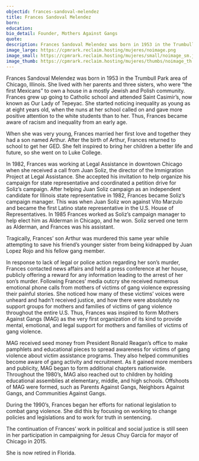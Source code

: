 ```yaml
---
objectid: frances-sandoval-melendez
title: Frances Sandoval Melendez
born:
education:
bio_detail: Founder, Mothers Against Gangs
quote:
description: Frances Sandoval Melendez was born in 1953 in the Trumbull Park area of Chicago, Illinois. She lived with her parents and three sisters, who were “the first Mexicans” to own a house in a mostly Jewish and Polish community. Frances grew up going to Catholic school and attended Saint Casimir’s, now known as Our Lady of Tepeyac. She started noticing inequality as young as at eight years old, when the nuns at her school called on and gave more positive attention to the white students than to her. Thus, Frances became aware of racism and inequality from an early age.
image_large: https://cpmrark.reclaim.hosting/mujeres/noimage.png
image_small: https://cpmrark.reclaim.hosting/mujeres/small/noimage_sm.jpg
image_thumb: https://cpmrark.reclaim.hosting/mujeres/thumbs/noimage_th.jpg
---
```


Frances Sandoval Melendez was born in 1953 in the Trumbull Park area of Chicago, Illinois. She lived with her parents and three sisters, who were “the first Mexicans” to own a house in a mostly Jewish and Polish community. Frances grew up going to Catholic school and attended Saint Casimir’s, now known as Our Lady of Tepeyac. She started noticing inequality as young as at eight years old, when the nuns at her school called on and gave more positive attention to the white students than to her. Thus, Frances became aware of racism and inequality from an early age.

When she was very young, Frances married her first love and together they had a son named Arthur. After the birth of Arthur, Frances returned to school to get her GED. She felt inspired to bring her children a better life and future, so she went on to Luke College.

In 1982, Frances was working at Legal Assistance in downtown Chicago when she received a call from Juan Soliz, the director of the Immigration Project at Legal Assistance. She accepted his invitation to help organize his campaign for state representative and coordinated a petition drive for Soliz’s campaign. After helping Juan Soliz campaign as an independent candidate for Illinois state representative in 1982, Frances became Soliz’s campaign manager. This was when Juan Soliz won against Vito Marzulo and became the first Latino state representative in the U.S. House of Representatives. In 1985 Frances worked as Soliz’s campaign manager to help elect him as Alderman in Chicago, and he won. Soliz served one term as Alderman, and Frances was his assistant.

Tragically, Frances’ son Arthur was murdered this same year while attempting to save his friend’s younger sister from being kidnapped by Juan Lopez Rojo and his fellow gang member.

In response to lack of legal or police action regarding her son’s murder, Frances contacted news affairs and held a press conference at her house, publicly offering a reward for any information leading to the arrest of her son’s murder. Following Frances’ media outcry she received numerous emotional phone calls from mothers of victims of gang violence expressing their painful stories. She noticed how many of these victims’ voices were unheard and hadn’t received justice, and how there were absolutely no support groups for mothers and families of victims of gang violence throughout the entire U.S. Thus, Frances was inspired to form Mothers Against Gangs (MAG) as the very first organization of its kind to provide mental, emotional, and legal support for mothers and families of victims of gang violence.

MAG received seed money from President Ronald Reagan’s office to make pamphlets and educational pieces to spread awareness for victims of gang violence about victim assistance programs. They also helped communities become aware of gang activity and recruitment. As it gained more members and publicity, MAG began to form additional chapters nationwide. Throughout the 1980’s, MAG also reached out to children by holding educational assemblies at elementary, middle, and high schools. Offshoots of MAG were formed, such as Parents Against Gangs, Neighbors Against Gangs, and Communities Against Gangs.

During the 1990’s, Frances began her efforts for national legislation to combat gang violence. She did this by focusing on working to change policies and legislations and to work for truth in sentencing.

The continuation of Frances’ work in political and social justice is still seen in her participation in campaigning for Jesus Chuy Garcia for mayor of Chicago in 2015.

She is now retired in Florida.

